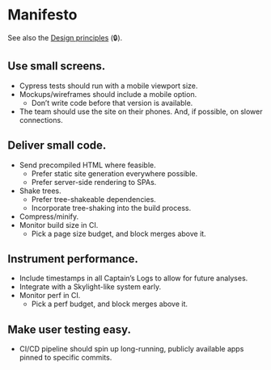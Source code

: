 # Manifesto

See also the [Design principles](https://docs.google.com/document/d/1jLnUvXVQa-ecZvYEh9BRxMerUAOZW7xsJKkwm7seYyw/edit) (🔒).

## Use small screens.
* Cypress tests should run with a mobile viewport size.
* Mockups/wireframes should include a mobile option.
    * Don’t write code before that version is available.
* The team should use the site on their phones.
    And, if possible, on slower connections.

## Deliver small code.
* Send precompiled HTML where feasible.
    * Prefer static site generation everywhere possible.
    * Prefer server-side rendering to SPAs.
* Shake trees.
    * Prefer tree-shakeable dependencies.
    * Incorporate tree-shaking into the build process.
* Compress/minify.
* Monitor build size in CI.
    * Pick a page size budget, and block merges above it.

## Instrument performance.
* Include timestamps in all Captain’s Logs to allow for future analyses.
* Integrate with a Skylight-like system early.
* Monitor perf in CI.
    * Pick a perf budget, and block merges above it.

## Make user testing easy.
* CI/CD pipeline should spin up long-running, publicly available apps pinned to specific commits.
